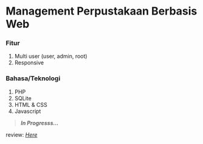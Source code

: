 # Management Perpustakaan Berbasis Web
### Fitur
1. Multi user (user, admin, root)
2. Responsive

### Bahasa/Teknologi
1. PHP
2. SQLite
3. HTML & CSS
4. Javascript

> ***In Progresss...***

review: [*Here*](http://mylab.my.id)
